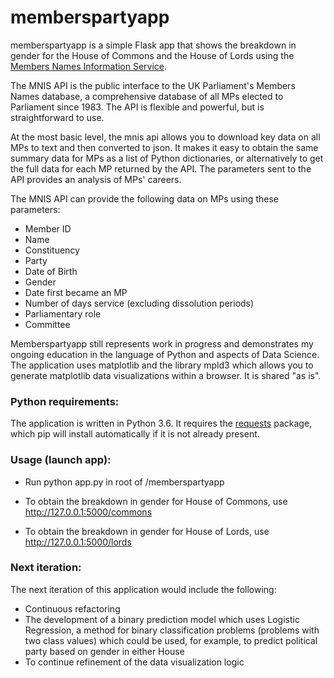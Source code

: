 # memberspartyapp
memberspartyapp is a simple Flask app that shows the breakdown in gender for the House of Commons and the House of Lords using the [Members Names Information Service][mnisapi].

The MNIS API is the public interface to the UK Parliament's Members Names database, a comprehensive database of all MPs elected to Parliament since 1983. The API is flexible and powerful, but is straightforward to use.

At the most basic level, the mnis api allows you to download key data on all MPs to text and then converted to json. It makes it easy to obtain the same summary data for MPs as a list of Python dictionaries, or alternatively to get the full data for each MP returned by the API. The parameters sent to the API provides an analysis of MPs' careers.

The MNIS API can provide the following data on MPs using these parameters:

  - Member ID
  - Name
  - Constituency
  - Party
  - Date of Birth
  - Gender
  - Date first became an MP
  - Number of days service (excluding dissolution periods)
  - Parliamentary role
  - Committee

Memberspartyapp still represents work in progress and demonstrates my ongoing education in the language of Python and aspects of Data Science. The application uses matplotlib and the library mpld3 which allows you to generate matplotlib data visualizations within a browser. It is shared "as is".

### Python requirements:
The application is written in Python 3.6. It requires the [requests][requests] package, which pip will install automatically if it is not already present.

### Usage (launch app):
  - Run python app.py in root of /memberspartyapp

  - To obtain the breakdown in gender for House of Commons,
    use http://127.0.0.1:5000/commons

  - To obtain the breakdown in gender for House of Lords,
    use http://127.0.0.1:5000/lords

### Next iteration:
The next iteration of this application would include the following:

  - Continuous refactoring
  - The development of a binary prediction model which uses Logistic Regression, a method for binary classification problems (problems with two class values) which could be used, for example, to predict political party based on gender in either House
  - To continue refinement of the data visualization logic

[mnisapi]: <http://data.parliament.uk/membersdataplatform/memberquery.aspx>
[requests]: <http://docs.python-requests.org/en/master/>
